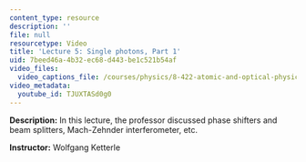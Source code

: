 ```yaml
---
content_type: resource
description: ''
file: null
resourcetype: Video
title: 'Lecture 5: Single photons, Part 1'
uid: 7beed46a-4b32-ec68-d443-be1c521b54af
video_files:
  video_captions_file: /courses/physics/8-422-atomic-and-optical-physics-ii-spring-2013/video-lectures/lecture-5-single-photons-part-1/TJUXTASd0g0.vtt
video_metadata:
  youtube_id: TJUXTASd0g0
---
```


**Description:** In this lecture, the professor discussed phase shifters and beam splitters, Mach-Zehnder interferometer, etc.

**Instructor:** Wolfgang Ketterle